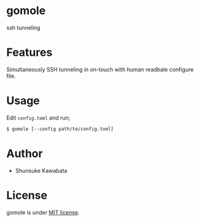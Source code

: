 # gomole
ssh tunneling

# Features

Simultaneously SSH tunneling in on-touch with human readbale configure file.

# Usage
Edit `config.toml` and run;

```bash
$ gomole [--config path/to/config.toml]
```

# Author

* Shunsuke Kawabata

# License

gomole is under [MIT license](https://en.wikipedia.org/wiki/MIT_License).
